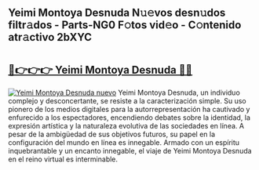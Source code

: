 ## Yeimi Montoya Desnuda N𝚞𝚎vos desn𝚞dos filtr𝚊dos - Parts-NG0 F𝚘tos vid𝚎o - C𝚘ntenido atr𝚊ctivo 2bXYC

# <h2><a href="http://mbaf50v.tromn.icu/?c=Yeimi+Montoya+Desnuda">🔗👉👉👉 Yeimi Montoya Desnuda 🔗🔗</a></h2>

[![Yeimi Montoya Desnuda nuevo](https://i.imgur.com/pEAQMta.gif)](http://mbaf50v.tromn.icu/?c=Yeimi+Montoya+Desnuda)
Yeimi Montoya Desnuda, un individuo complejo y desconcertante, se resiste a la caracterización simple. Su uso pionero de los medios digitales para la autorrepresentación ha cautivado y enfurecido a los espectadores, encendiendo debates sobre la identidad, la expresión artística y la naturaleza evolutiva de las sociedades en línea. A pesar de la ambigüedad de sus objetivos futuros, su papel en la configuración del mundo en línea es innegable. Armado con un espíritu inquebrantable y un encanto innegable, el viaje de Yeimi Montoya Desnuda en el reino virtual es interminable.
